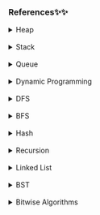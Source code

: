 ### References✨✨

<details>
   <summary>Heap</summary>

```

```

[references](https://www.geeksforgeeks.org/heap-data-structure/?ref=gcse)
</details>

<br>

<details>
   <summary>Stack</summary>

[stack](https://www.geeksforgeeks.org/stack-in-python/)

[monotonic stack](https://www.geeksforgeeks.org/introduction-to-monotonic-stack-data-structure-and-algorithm-tutorials/?ref=gcse)

#### template

```
def dailyTemperatures(self, temperatures: List[int]) -> List[int]:
    res = [0] * len(temperatures)
    stack = []
    for i, val in enumerate(temperatures):
        while stack and temperatures[stack[-1]] < val:
            res[stack[-1]] = i - stack[-1]
            stack.pop()
        stack.append(i)
    return res
```

```
leetcode: 84, 42, 739
```

</details>

<br>

<details>
   <summary>Queue</summary>

```

```

[Queue](https://www.geeksforgeeks.org/queue-data-structure/?ref=gcse)
</details>

<br>

<details>
   <summary>Dynamic Programming</summary>

[dp](https://www.geeksforgeeks.org/dynamic-programming/?ref=gcse)

#### template

```
leetcode: 931
```

</details>

<br>

<details>
   <summary>DFS</summary>

```

```

[references](https://www.geeksforgeeks.org/depth-first-search-or-dfs-for-a-graph/?ref=gcse)
</details>

<br>


<details>
   <summary>BFS</summary>

```

```

[references](https://www.geeksforgeeks.org/breadth-first-search-or-bfs-for-a-graph/?ref=gcse)
</details>

<br>

<details>
   <summary>Hash</summary>

```

```

[references](https://www.geeksforgeeks.org/hashing-data-structure/?ref=gcse)
</details>

<br>

<details>
   <summary>Recursion</summary>

```

```

[references](https://www.geeksforgeeks.org/recursion-in-python/?ref=gcse)
</details>

<br>
<details>
   <summary>Linked List</summary>

```

```

[references](https://www.geeksforgeeks.org/linked-list-set-1-introduction/?ref=gcse)
</details>

<br>

<details>
   <summary>BST</summary>

```

```

[references](https://www.geeksforgeeks.org/introduction-to-binary-search-tree-data-structure-and-algorithm-tutorials/?ref=gcse)
</details>

<br>

<details>
   <summary>Bitwise Algorithms</summary>

```

```

[references](https://www.geeksforgeeks.org/bitwise-algorithms/?ref=gcse)
</details>

<br>
